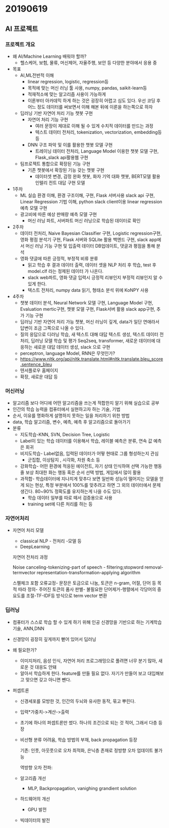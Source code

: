 # 20190619

## AI 프로젝트

### 프로젝트 개요

* 왜 AI/Machine Learning 배워야 할까?
  * 헬스케어, 보험, 물류, 머신제어, 자율주행, 보안 등 다양한 분야에서 응용 중
* 목표
  * AI,ML전반적 이해
    * linear regression, logistic, regression등
    * 목적에 맞는 머신 러닝 툴 사용, numpy, pandas, saikit-learn등
    * 적재적소에 맞는 알고리즘 사용이 가능하게
    * 이론부터 아카데믹 하게 하는 것은 굉장히 어렵고 심도 있다. 우선 코딩 후 어느 정도 데이터를 써보면서 이해 해본 뒤에 이론을 하는쪽으로 하자
  * 딥러닝 기반 자연어 처리 기능 챗봇 구현
    * 자연어 처리 기능 구현
      * 여러 문장이 제대로 이해 될 수 있게 수치적 데이터를 만드는 과정
      * 텍스트 데이터 전처리, tokenization, vectorization, embedding등등
    * DNN 구조 파악 및 이를 활용한 챗봇 모델 구현
      * 트레이닝 데이터 전처리, Language Model 이용한 챗봇 모델 구현, Flask_slack api활용웹 구현
  * 팀프로젝트 통합으로 확장된 기능 구현
    * 기존 챗봇에서 확장된 기능 갖는 챗봇 구현
      * 데이터셋 변경, 감정 완화 챗봇, 화자 기억 대화 챗봇, BERT모델 활용 인텔리 전트 대답 구현 모델
* 1주차
  * ML 실습 환경 이해, 환경 구조이해, 구현, Flask 서버사용 slack api 구현, Linear Regression 기법 이해, python slack client이용 linear regression 예측 모델 구현
  * 광고비에 따른 예상 판매량 예측 모델 구현
    * 머신 러닝 파트, 서버파트 머신 러닝으로 학습된 데이터로 확인
* 2주차
  * 데이터 전처리, Naive Bayesian Classifier 구현, Logistic regression구현, 영화 평점 분석기 구현, Flask 서버와 SQLite 활용 백엔드 구현, slack app에서 머신 러닝 기능 구현 및 입출력 데이터 DB업데이트, 댓글과 평점을 통해 분석
  * 영화 댓글에 따른 긍정적, 부정적 비류 분류
    * 읽고 학습 후 결과 데이터 출력, 데이터 셋을 NLP 처리 후 학습, test 후 model.clf 라는 정제된 데이터 가 나온다.
    * slack web파트, 영화 댓글 입력시 긍정적 리뷰인지 부정적 리뷰인지 알 수 있게 한다.
    * 텍스트 전처리, numpy data 읽기, 형태소 분석 위에 KoNPY 사용
* 4주차
  * 챗봇 데이터 분석, Neural Network 모델 구현, Language Model 구현, Evaluation mertic구현, 챗봇 모델 구현, Flask서버 활용 slack app구현, 추가 기능 구현
  * 딥러닝 기반 자연어 처리 가능 챗봇, 머신 러닝이 깊게, data가 일단 연애라서 답변이 조금 그쪽으로 나올 수 있다.
  * 질의 응답으로 디러닝 학습, 새 텍스트 대해 대답 텍스트 생성, 텍스트 데이터 전처리, 딥러닝 모델 학습 및 평가 Seq2seq, transformer, 새로운 데이터에 대응하는 새로운 대답 데이터 생성, slack 으로 구현
  * perceptron, language Model, RNN은 무엇인가?
  * https://www.nltk.org/api/nltk.translate.html#nltk.translate.bleu_score.sentence_bleu
  * 텐서플로우 홈페이지
  * 확장, 새로운 대답 등

### 머신러닝

* 알고리즘 보다 어디에 어떤 알고리즘을 쓰는게 적합한지 알기 위해 실습으로 공부
* 인간의 학습 능력을 컴퓨터에서 실현하고자 하는 기술, 기법
* 순서, 이유를 명화하게 설명하지 못하는 일을 처리하기 위한 방법
* data, 학습 알고리즘, 변수, 예측, 예측 후 알고리즘으로 돌아가기
* 분류
  * 지도학습-KNN, SVN, Decision Tree, Logistic
  * Label이 있는 학습 데이터를 이용해서 학습, 레이블 예측은 분류, 연속 값 예측은 회귀
  * 비지도학습- Label없음, 입력된 데이터가 어떻 현태로 그룹 형성하는지 관심
    * 군집합, 이상탐지 , 시각화, 차원 축소 등
  * 강화학습- 어떤 환경에 적응된 에이전트, 자기 상태 인식하여 선택 가능한 행동 줄 보상 최대한 화는 행동 혹은 순서 선택 방법, 게임에서 많이 활용
  * 과적합- 학습데이터에 지나치게 맞추다 보면 일반화 성능이 떨어지는 모델을 얻게 되는 현상, 특정 부분에서 100%를 맞추려고 하면 그 외의 데이터에서 문제 생긴다. 80~90% 정확도를 유지하는게 나을 수도 있다.
    * 학습 데이터 일부를 따로 떼서 검증용으로 사용
    * training set에 다른 처리를 하는 등

### 자연어처리

* 자연어 처리 모델

  * classical NLP - 전처리 -모델 등
  * DeepLearning

  자연어 전처리 과정

  Noise canceling-tokenizing-part of speech - filtering;stopword removal-termvector representation-transformation-applying algorithm

  스펠체크 포함 오류교정- 문장은 토금으로 나눔, 토큰은 n-gram, 어절, 단어 등 목적 따라 정의- 주어진 토큰의 품사 판별- 불필요한 단어제거-행렬에서 각당어의 중요도를 조절-TF-IDF등 방식으로 term vector 변환

### 딥러닝

* 컴퓨터가 스스로 학습 할 수 있게 하기 위해 인공 신경망을 기반으로 하는 기계학습 기술, ANN,DNN

* 신경망이 굉장히 깊게까지 뻗어 있어서 딥러닝

* 왜 필요한가?

  * 이미지처리, 음성 인식, 자연어 처리 프로그래밍으로 풀려면 너무 분기 많아, 새로운 것 대응도 안돼
  * 알아서 학습하게 한다. feature를 만들 필요 없다. 자기가 만들어 보고 대입해보고 맞으면 갖고 아니면 뺀다.

* 퍼셉트론

  * 신경세포를 모방한 것, 인간의 두뇌와 유사한 동작, 묶고 뿌린다.

  * 입력*가중치->계산->출력

  * 초기에 하나의 퍼셉트론만 썼다. 하나의 조건으로 되는 것 적어, 그래서 다층 등장

  * 비선형 분류 어려움, 학습 방법의 부재, back propagation 등장

    기존: 인풋, 아웃풋으로 오차 최적화, 은닉층 존재로 정방향 오차 업데이트 불가능

    역방향 오차 전파:

  * 알고리즘 개선

    * MLP, Backpropagation, vanighing grandient solution

  * 하드웨어의 개선

    * GPU 발전

  * 빅데이터의 발전